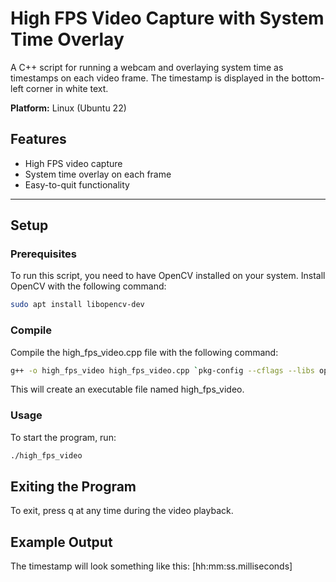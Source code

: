# High FPS Video Capture with System Time Overlay

A C++ script for running a webcam and overlaying system time as timestamps on each video frame. The timestamp is displayed in the bottom-left corner in white text.

**Platform:** Linux (Ubuntu 22)

## Features
- High FPS video capture
- System time overlay on each frame
- Easy-to-quit functionality

---

## Setup

### Prerequisites
To run this script, you need to have OpenCV installed on your system. Install OpenCV with the following command:

```bash
sudo apt install libopencv-dev
```
### Compile
Compile the high_fps_video.cpp file with the following command:
```bash
g++ -o high_fps_video high_fps_video.cpp `pkg-config --cflags --libs opencv4`
```
This will create an executable file named high_fps_video.

### Usage
To start the program, run:

```bash
./high_fps_video
```

## Exiting the Program
To exit, press q at any time during the video playback.

## Example Output
The timestamp will look something like this:
[hh:mm:ss.milliseconds]
